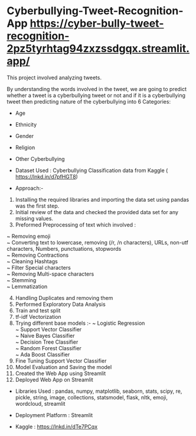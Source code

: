 # Cyberbullying-Tweet-Recognition-App https://cyber-bully-tweet-recognition-2pz5tyrhtag94zxzssdgqx.streamlit.app/
This project involved analyzing tweets. 

By understanding the words involved in the tweet, we are going to predict whether a tweet is a cyberbullying tweet or not and if it is a cyberbullying tweet then predicting nature of the cyberbullying into 6 Categories:
* Age
* Ethnicity
* Gender
* Religion
* Other Cyberbullying

* Dataset Used : Cyberbullying Classification data from Kaggle ( https://lnkd.in/d7pfHGT8)

* Approach:-
1. Installing the required libraries and importing the data set using pandas was the first step.
2. Initial review of the data and checked the provided data set for any missing values.
3. Preformed Preprocessing of text which involved :

~ Removing emoji  
~ Converting text to lowercase, removing (/r, /n characters), URLs,
non-utf characters, Numbers, punctuations, stopwords  
~ Removing Contractions  
~ Cleaning Hashtags  
~ Filter Special characters  
~ Removing Multi-space characters  
~ Stemming  
~ Lemmatization  

4. Handling Duplicates and removing them  
5. Performed Exploratory Data Analysis  
6. Train and test split  
7. tf-idf Vectorization  
8. Trying different base models :-
~ Logistic Regression  
~ Support Vector Classifier  
~ Naive Bayes Classifier  
~ Decision Tree Classifier  
~ Random Forest Classifier  
~ Ada Boost Classifier  
9. Fine Tuning Support Vector Classifier  
10. Model Evaluation and Saving the model  
11. Created the Web App using Streamlit  
12. Deployed Web App on Streamlit  

* Libraries Used : pandas, numpy, matplotlib, seaborn, stats, scipy, re, pickle, string, image, collections, statsmodel, flask, nltk, emoji, wordcloud, streamlit

* Deployment Platform : Streamlit

* Kaggle : https://lnkd.in/dTe7PCqx
